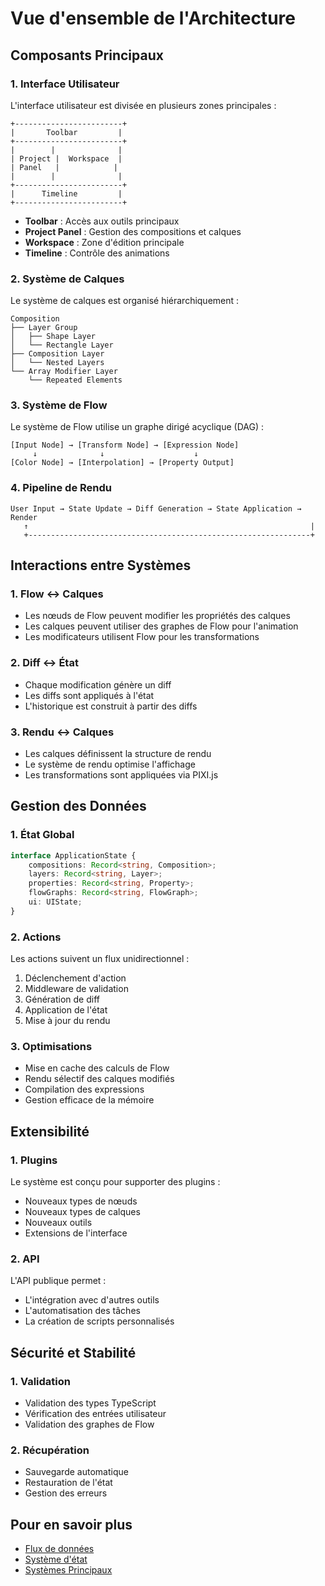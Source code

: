 # Vue d'ensemble de l'Architecture

## Composants Principaux

### 1. Interface Utilisateur

L'interface utilisateur est divisée en plusieurs zones principales :

```
+------------------------+
|       Toolbar         |
+------------------------+
|        |              |
| Project |  Workspace  |
| Panel   |            |
|        |              |
+------------------------+
|      Timeline         |
+------------------------+
```

-   **Toolbar** : Accès aux outils principaux
-   **Project Panel** : Gestion des compositions et calques
-   **Workspace** : Zone d'édition principale
-   **Timeline** : Contrôle des animations

### 2. Système de Calques

Le système de calques est organisé hiérarchiquement :

```
Composition
├── Layer Group
│   ├── Shape Layer
│   └── Rectangle Layer
├── Composition Layer
│   └── Nested Layers
└── Array Modifier Layer
    └── Repeated Elements
```

### 3. Système de Flow

Le système de Flow utilise un graphe dirigé acyclique (DAG) :

```
[Input Node] → [Transform Node] → [Expression Node]
     ↓              ↓                    ↓
[Color Node] → [Interpolation] → [Property Output]
```

### 4. Pipeline de Rendu

```
User Input → State Update → Diff Generation → State Application → Render
   ↑                                                               |
   +---------------------------------------------------------------+
```

## Interactions entre Systèmes

### 1. Flow ↔ Calques

-   Les nœuds de Flow peuvent modifier les propriétés des calques
-   Les calques peuvent utiliser des graphes de Flow pour l'animation
-   Les modificateurs utilisent Flow pour les transformations

### 2. Diff ↔ État

-   Chaque modification génère un diff
-   Les diffs sont appliqués à l'état
-   L'historique est construit à partir des diffs

### 3. Rendu ↔ Calques

-   Les calques définissent la structure de rendu
-   Le système de rendu optimise l'affichage
-   Les transformations sont appliquées via PIXI.js

## Gestion des Données

### 1. État Global

```typescript
interface ApplicationState {
	compositions: Record<string, Composition>;
	layers: Record<string, Layer>;
	properties: Record<string, Property>;
	flowGraphs: Record<string, FlowGraph>;
	ui: UIState;
}
```

### 2. Actions

Les actions suivent un flux unidirectionnel :

1. Déclenchement d'action
2. Middleware de validation
3. Génération de diff
4. Application de l'état
5. Mise à jour du rendu

### 3. Optimisations

-   Mise en cache des calculs de Flow
-   Rendu sélectif des calques modifiés
-   Compilation des expressions
-   Gestion efficace de la mémoire

## Extensibilité

### 1. Plugins

Le système est conçu pour supporter des plugins :

-   Nouveaux types de nœuds
-   Nouveaux types de calques
-   Nouveaux outils
-   Extensions de l'interface

### 2. API

L'API publique permet :

-   L'intégration avec d'autres outils
-   L'automatisation des tâches
-   La création de scripts personnalisés

## Sécurité et Stabilité

### 1. Validation

-   Validation des types TypeScript
-   Vérification des entrées utilisateur
-   Validation des graphes de Flow

### 2. Récupération

-   Sauvegarde automatique
-   Restauration de l'état
-   Gestion des erreurs

## Pour en savoir plus

-   [Flux de données](./data-flow.md)
-   [Système d'état](./state.md)
-   [Systèmes Principaux](../systems/README.md)
